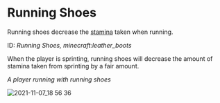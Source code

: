 # Running Shoes

Running shoes decrease the [stamina](https://github.com/fishcute/ToughAsClient/blob/main/Tutorial/Stats/Stamina.md) taken when running.

ID: *Running Shoes, minecraft:leather_boots*

When the player is sprinting, running shoes will decrease the amount of stamina taken from sprinting by a fair amount.

*A player running with running shoes*

![2021-11-07_18 56 36](https://user-images.githubusercontent.com/47741160/140666893-a152246a-f8e1-47aa-81ce-170fa168ba1c.png)
